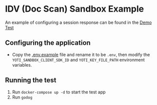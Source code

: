 # IDV (Doc Scan) Sandbox Example

An example of configuring a session response can be found in the [Demo Test](./demo_test.go)

## Configuring the application
- Copy the [.env.example](.env.example) file and rename it to be `.env`, then
  modify the `YOTI_SANDBOX_CLIENT_SDK_ID` and `YOTI_KEY_FILE_PATH` environment variables.

## Running the test

1. Run `docker-compose up -d` to start the test app
1. Run `godog`
